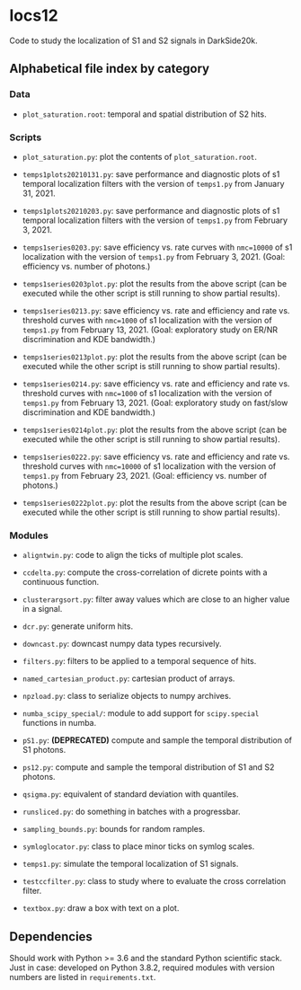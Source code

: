 # locs12

Code to study the localization of S1 and S2 signals in DarkSide20k.

## Alphabetical file index by category

### Data

  * `plot_saturation.root`: temporal and spatial distribution of S2 hits.

### Scripts

  * `plot_saturation.py`: plot the contents of `plot_saturation.root`.

  * `temps1plots20210131.py`: save performance and diagnostic plots of s1
    temporal localization filters with the version of `temps1.py` from January
    31, 2021.

  * `temps1plots20210203.py`: save performance and diagnostic plots of s1
    temporal localization filters with the version of `temps1.py` from February
    3, 2021.

  * `temps1series0203.py`: save efficiency vs. rate curves with `nmc=10000` of
    s1 localization with the version of `temps1.py` from February 3, 2021.
    (Goal: efficiency vs. number of photons.)
    
  * `temps1series0203plot.py`: plot the results from the above script (can be
    executed while the other script is still running to show partial results).

  * `temps1series0213.py`: save efficiency vs. rate and efficiency and rate vs.
    threshold curves with `nmc=1000` of s1 localization with the version of
    `temps1.py` from February 13, 2021. (Goal: exploratory study on ER/NR
    discrimination and KDE bandwidth.)
    
  * `temps1series0213plot.py`: plot the results from the above script (can be
    executed while the other script is still running to show partial results).

  * `temps1series0214.py`: save efficiency vs. rate and efficiency and rate vs.
    threshold curves with `nmc=1000` of s1 localization with the version of
    `temps1.py` from February 13, 2021. (Goal: exploratory study on fast/slow
    discrimination and KDE bandwidth.)
    
  * `temps1series0214plot.py`: plot the results from the above script (can be
    executed while the other script is still running to show partial results).

  * `temps1series0222.py`: save efficiency vs. rate and efficiency and rate vs.
    threshold curves with `nmc=10000` of s1 localization with the version of
    `temps1.py` from February 23, 2021. (Goal: efficiency vs. number of
    photons.)
    
  * `temps1series0222plot.py`: plot the results from the above script (can be
    executed while the other script is still running to show partial results).

### Modules

  * `aligntwin.py`: code to align the ticks of multiple plot scales.

  * `ccdelta.py`: compute the cross-correlation of dicrete points with a
    continuous function.

  * `clusterargsort.py`: filter away values which are close to an higher value
    in a signal.

  * `dcr.py`: generate uniform hits.
  
  * `downcast.py`: downcast numpy data types recursively.
  
  * `filters.py`: filters to be applied to a temporal sequence of hits.
  
  * `named_cartesian_product.py`: cartesian product of arrays.
  
  * `npzload.py`: class to serialize objects to numpy archives.
    
  * `numba_scipy_special/`: module to add support for `scipy.special` functions 
    in numba.

  * `pS1.py`: **(DEPRECATED)** compute and sample the temporal distribution of
    S1 photons.
  
  * `ps12.py`: compute and sample the temporal distribution of S1 and S2
    photons.
  
  * `qsigma.py`: equivalent of standard deviation with quantiles.
  
  * `runsliced.py`: do something in batches with a progressbar.
  
  * `sampling_bounds.py`: bounds for random ramples.
  
  * `symloglocator.py`: class to place minor ticks on symlog scales.
  
  * `temps1.py`: simulate the temporal localization of S1 signals.
  
  * `testccfilter.py`: class to study where to evaluate the cross correlation
    filter.
  
  * `textbox.py`: draw a box with text on a plot.

## Dependencies

Should work with Python >= 3.6 and the standard Python scientific stack. Just
in case: developed on Python 3.8.2, required modules with version numbers are
listed in `requirements.txt`.
